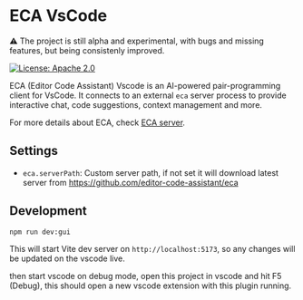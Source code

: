 # ECA VsCode

:warning: The project is still alpha and experimental, with bugs and missing features, but being consistenly improved.

[![License: Apache 2.0](https://img.shields.io/badge/License-Apache%202.0-blue.svg)](./LICENSE)

ECA (Editor Code Assistant) Vscode is an AI-powered pair-programming client for VsCode.
It connects to an external `eca` server process to provide interactive chat, code suggestions, context management and more.

For more details about ECA, check [ECA server](https://github.com/editor-code-assistant/eca).

## Settings

- `eca.serverPath`: Custom server path, if not set it will download latest server from https://github.com/editor-code-assistant/eca

## Development

```bash
npm run dev:gui
```

This will start Vite dev server on `http://localhost:5173`, so any changes will be updated on the vscode live.

then start vscode on debug mode, open this project in vscode and hit F5 (Debug), this should open a new vscode extension with this plugin running.

